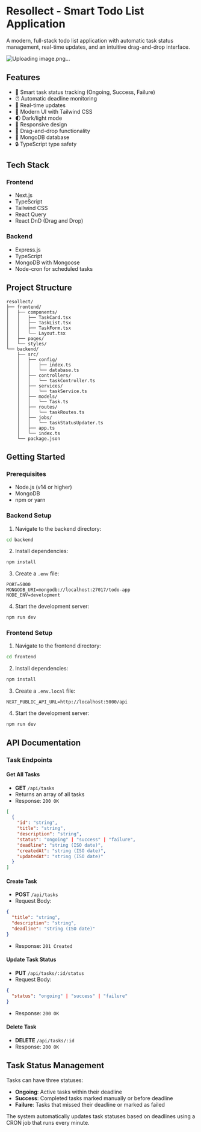 # Resollect - Smart Todo List Application

A modern, full-stack todo list application with automatic task status management, real-time updates, and an intuitive drag-and-drop interface.

![Uploading image.png…]()


## Features

- 🎯 Smart task status tracking (Ongoing, Success, Failure)
- ⏰ Automatic deadline monitoring
- 🔄 Real-time updates
- 🎨 Modern UI with Tailwind CSS
- 🌓 Dark/light mode
- 📱 Responsive design
- 🔄 Drag-and-drop functionality
- 💾 MongoDB database
- 🔒 TypeScript type safety

## Tech Stack

### Frontend

- Next.js
- TypeScript
- Tailwind CSS
- React Query
- React DnD (Drag and Drop)

### Backend

- Express.js
- TypeScript
- MongoDB with Mongoose
- Node-cron for scheduled tasks

## Project Structure

```
resollect/
├── frontend/
│   ├── components/
│   │   ├── TaskCard.tsx
│   │   ├── TaskList.tsx
│   │   ├── TaskForm.tsx
│   │   └── Layout.tsx
│   ├── pages/
│   └── styles/
└── backend/
    ├── src/
    │   ├── config/
    │   │   ├── index.ts
    │   │   └── database.ts
    │   ├── controllers/
    │   │   └── taskController.ts
    │   ├── services/
    │   │   └── taskService.ts
    │   ├── models/
    │   │   └── Task.ts
    │   ├── routes/
    │   │   └── taskRoutes.ts
    │   ├── jobs/
    │   │   └── taskStatusUpdater.ts
    │   ├── app.ts
    │   └── index.ts
    └── package.json
```

## Getting Started

### Prerequisites

- Node.js (v14 or higher)
- MongoDB
- npm or yarn

### Backend Setup

1. Navigate to the backend directory:

```bash
cd backend
```

2. Install dependencies:

```bash
npm install
```

3. Create a `.env` file:

```env
PORT=5000
MONGODB_URI=mongodb://localhost:27017/todo-app
NODE_ENV=development
```

4. Start the development server:

```bash
npm run dev
```

### Frontend Setup

1. Navigate to the frontend directory:

```bash
cd frontend
```

2. Install dependencies:

```bash
npm install
```

3. Create a `.env.local` file:

```env
NEXT_PUBLIC_API_URL=http://localhost:5000/api
```

4. Start the development server:

```bash
npm run dev
```

## API Documentation

### Task Endpoints

#### Get All Tasks

- **GET** `/api/tasks`
- Returns an array of all tasks
- Response: `200 OK`

```json
[
  {
    "id": "string",
    "title": "string",
    "description": "string",
    "status": "ongoing" | "success" | "failure",
    "deadline": "string (ISO date)",
    "createdAt": "string (ISO date)",
    "updatedAt": "string (ISO date)"
  }
]
```

#### Create Task

- **POST** `/api/tasks`
- Request Body:

```json
{
  "title": "string",
  "description": "string",
  "deadline": "string (ISO date)"
}
```

- Response: `201 Created`

#### Update Task Status

- **PUT** `/api/tasks/:id/status`
- Request Body:

```json
{
  "status": "ongoing" | "success" | "failure"
}
```

- Response: `200 OK`

#### Delete Task

- **DELETE** `/api/tasks/:id`
- Response: `200 OK`

## Task Status Management

Tasks can have three statuses:

- **Ongoing**: Active tasks within their deadline
- **Success**: Completed tasks marked manually or before deadline
- **Failure**: Tasks that missed their deadline or marked as failed

The system automatically updates task statuses based on deadlines using a CRON job that runs every minute.
